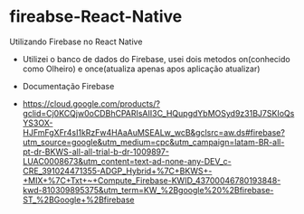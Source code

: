 # fireabse-React-Native
Utilizando Firebase no React Native

- Utilizei o banco de dados do Firebase, usei dois metodos on(conhecido como Olheiro) e once(atualiza apenas apos aplicação atualizar)
- Documentação Firebase

- https://cloud.google.com/products/?gclid=Cj0KCQjw0oCDBhCPARIsAII3C_HQupgdYbMOSyd9z31BJ7SKIoQsYS3OX-HJFmFgXFr4sI1kRzFw4HAaAuMSEALw_wcB&gclsrc=aw.ds#firebase?utm_source=google&utm_medium=cpc&utm_campaign=latam-BR-all-pt-dr-BKWS-all-all-trial-b-dr-1009897-LUAC0008673&utm_content=text-ad-none-any-DEV_c-CRE_391024471355-ADGP_Hybrid+%7C+BKWS+-+MIX+%7C+Txt+~+Compute_Firebase-KWID_43700046780193848-kwd-810309895375&utm_term=KW_%2Bgoogle%20%2Bfirebase-ST_%2BGoogle+%2Bfirebase
